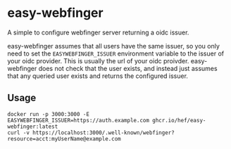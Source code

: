 # easy-webfinger

A simple to configure webfinger server returning a oidc issuer. 

easy-webfinger assumes that all users have the same issuer, so you only need to set the `EASYWEBFINGER_ISSUER` environment variable to the issuer of your oidc provider.  This is usually the url of your oidc proivder.  easy-webfinger does not check that the user exists, and instead just assumes that any queried user exists and returns the configured issuer.

## Usage

```
docker run -p 3000:3000 -E EASYWEBFINGER_ISSUER=https://auth.example.com ghcr.io/hef/easy-webfinger:latest
curl -v https://localhost:3000/.well-known/webfinger?resource=acct:myUserName@example.com
```
